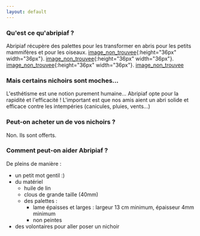 ```yaml
---
layout: default
---
```


### Qu'est ce qu'abripiaf ?
Abripiaf récupère des palettes pour les transformer en abris pour les petits mammifères et pour les oiseaux.
[image_non_trouvee](/explication.png){:height="36px" width="36px"}.
[image_non_trouvee](./explication.png){:height="36px" width="36px"}.
[image_non_trouvee](explication.png){:height="36px" width="36px"}.
[image_non_trouvee](/explication.png)
   
### Mais certains nichoirs sont moches... 
L'esthétisme est une notion purement humaine... Abripiaf opte pour la rapidité et l'efficacité ! L'important est que nos amis aient un abri solide et efficace contre les intempéries (canicules, pluies, vents...)

### Peut-on acheter un de vos nichoirs ?
Non. Ils sont offerts.

### Comment peut-on aider Abripiaf ?
De pleins de manière :
- un petit mot gentil :)
- du matériel 
   - huile de lin
   - clous de grande taille (40mm)
   - des palettes : 
      - lame épaisses et larges :  largeur 13 cm minimum, épaisseur 4mm minimum
      - non peintes
- des volontaires pour aller poser un nichoir
